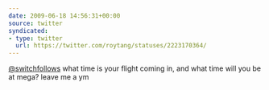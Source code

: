 ```yaml
---
date: 2009-06-18 14:56:31+00:00
source: twitter
syndicated:
- type: twitter
  url: https://twitter.com/roytang/statuses/2223170364/
---
```


[@switchfollows](https://twitter.com/switchfollows/) what time is your flight coming in, and what time will you be at mega? leave me a ym